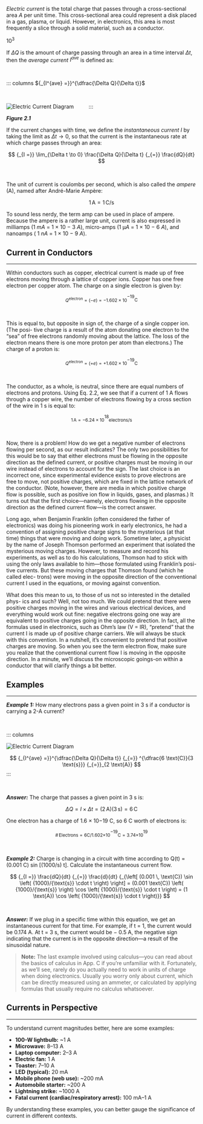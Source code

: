 *Electric current* is the total charge that passes through a cross-sectional area *A* per unit time. This cross-sectional area could represent a disk placed in a gas, plasma, or liquid. However, in electronics, this area is most frequently a slice through a solid material, such as a conductor.

$10^3$

If $\Delta Q$ is the amount of charge passing through an area in a time interval $\Delta t$, then the *average current* $I^{ave}$ is defined as:

&nbsp;

::: columns
${_{I^{ave} =}}^{\dfrac{\Delta Q}{\Delta t}}$

$~~~~~~~~~~~~~~~~~~~~~~$

![Electric Current Diagram](/articles/electric-current.png) $~~~~~~~~$
:::

***Figure 2.1***

If the current changes with time, we define the *instantaneous current* $I$ by taking the limit as $\Delta t \to 0$, so that the current is the instantaneous rate at which charge passes through an area:  

$$
{_{I =}} \lim_{\Delta t \to 0} \frac{\Delta Q}{\Delta t} {_{=}} \frac{dQ}{dt}
$$

&nbsp;

The unit of current is coulombs per second, which is also called the *ampere* (A), named after André-Marie Ampère:  

$$
1 \, \text{A} = 1 \, \text{C}/\text{s}
$$


To sound less nerdy, the term amp can be used in place of ampere. Because the ampere is a rather large unit, current is also expressed in milliamps (1 $mA$ = 1 × 10 − 3 $A$), micro-amps (1 μ$A$ = 1 × 10 − 6 $A$), and nanoamps ( 1 $nA$ = 1 × 10 − 9 $A$).

## Current in Conductors

---

Within conductors such as copper, electrical current is made up of free electrons moving through a lattice of copper ions. Copper has one free electron per copper atom. The charge on a single electron is given by:

$$
{_{Q^{\text{electron}} = (-e) = -1.602 \times 10}}^{-19} {_{\text{C}}}
$$

&nbsp;

This is equal to, but opposite in sign of, the charge of a single copper ion. (The posi- tive charge is a result of the atom donating one electron to the “sea” of free electrons randomly moving about the lattice. The loss of the electron means there is one more proton per atom than electrons.) The charge of a proton is:

$$
{_{Q^{\text{electron}} = (+e) = +1.602 \times 10}}^{-19} {_{\text{C}}}
$$

&nbsp;

The conductor, as a whole, is neutral, since there are equal numbers of electrons and protons. Using Eq. 2.2, we see that if a current of 1 A flows through a copper wire, the number of electrons flowing by a cross section of the wire in 1 s is equal to:

$$
{_{1 \, \text{A} = -6.24 \times 10}}^{18} {_{\text{electrons/s}}}
$$

&nbsp;

Now, there is a problem! How do we get a negative number of electrons flowing per second, as our result indicates? The only two possibilities for this would be to say that either electrons must be flowing in the opposite direction as the defined current, or positive charges must be moving in our wire instead of electrons to account for the sign. The last choice is an incorrect one, since experimental evidence exists to prove electrons are free to move, not positive charges, which are fixed in the lattice network of the conductor. (Note, however, there are media in which positive charge flow is possible, such as positive ion flow in liquids, gases, and plasmas.) It turns out that the first choice—namely, electrons flowing in the opposite direction as the defined current flow—is the correct answer.

Long ago, when Benjamin Franklin (often considered the father of electronics) was doing his pioneering work in early electronics, he had a convention of assigning positive charge signs to the mysterious (at that time) things that were moving and doing work. Sometime later, a physicist by the name of Joseph Thomson performed an experiment that isolated the mysterious moving charges. However, to measure and record his experiments, as well as to do his calculations, Thomson had to stick with using the only laws available to him—those formulated using Franklin’s posi- tive currents. But these moving charges that Thomson found (which he called elec- trons) were moving in the opposite direction of the conventional current I used in the equations, or moving against convention.

What does this mean to us, to those of us not so interested in the detailed phys- ics and such? Well, not too much. We could pretend that there were positive charges moving in the wires and various electrical devices, and everything would work out fine: negative electrons going one way are equivalent to positive charges going in the opposite direction. In fact, all the formulas used in electronics, such as Ohm’s law (V = IR), “pretend” that the current I is made up of positive charge carriers. We will always be stuck with this convention. In a nutshell, it’s convenient to pretend that positive charges are moving. So when you see the term electron flow, make sure you realize that the conventional current flow I is moving in the opposite direction. In a minute, we’ll discuss the microscopic goings-on within a conductor that will clarify things a bit better.

## Examples

---

***Example 1:*** How many electrons pass a given point in 3 s if a conductor is carrying a 2-A current?

&nbsp;

::: columns

![Electric Current Diagram](/articles/electric-current-2.png) $~~~~~~~~$

$$
{_{I^{ave} =}}^{\dfrac{\Delta Q}{\Delta t}} {_{=}} ^{\dfrac{6 \text{C}}{3 \text{s}}} {_{=}}_{2 \text{A}}
$$
:::

&nbsp;

***Answer:*** The charge that passes a given point in 3 s is:

$$
\Delta Q = I \times \Delta t = (2 \, \text{A})(3 \, \text{s}) = 6 \, \text{C}
$$

One electron has a charge of 1.6 × 10−19 C, so 6 C worth of electrons is:

$$
{_{\# \, \text{Electrons} ={6 \text{C}}/{1.602 \times}} {_{10}}^{-19} {_{\text{C}}}} {_{= 3.74 \times }} {_{10}}^{19}
$$

&nbsp;

***Example 2:*** Charge is changing in a circuit with time according to Q(t) = (0.001 C) sin [(1000/s) t]. Calculate the instantaneous current flow.

$$
{_{I =}} \frac{dQ}{dt} {_{=}} \frac{d}{dt} {_{\left[ (0.001 \, \text{C}) \sin \left( {1000}/{\text{s}} \cdot t \right) \right] 
= (0.001 \text{C}) \left( {1000}/{\text{s}} \right) \cos \left( {1000}/{\text{s}} \cdot t \right) 
= (1 \text{A}) \cos \left( {1000}/{\text{s}} \cdot t \right)}}
$$

&nbsp;

***Answer:*** If we plug in a specific time within this equation, we get an instantaneous current for that time. For example, if t = 1, the current would be 0.174 A. At t = 3 s, the current would be − 0.5 A, the negative sign indicating that the current is in the opposite direction—a result of the sinusoidal nature.


> **Note:** The last example involved using calculus—you can read about the basics of calculus in App. C if you’re unfamiliar with it. Fortunately, as we’ll see, rarely do you actually need to work in units of charge when doing electronics. Usually you worry only about current, which can be directly measured using an ammeter, or calculated by applying formulas that usually require no calculus whatsoever.


## Currents in Perspective

---

To understand current magnitudes better, here are some examples:  

- **100-W lightbulb:** ~1 A  
- **Microwave:** 8–13 A  
- **Laptop computer:** 2–3 A  
- **Electric fan:** 1 A  
- **Toaster:** 7–10 A  
- **LED (typical):** 20 mA  
- **Mobile phone (web use):** ~200 mA  
- **Automobile starter:** ~200 A  
- **Lightning strike:** ~1000 A  
- **Fatal current (cardiac/respiratory arrest):** 100 mA–1 A  

By understanding these examples, you can better gauge the significance of current in different contexts.

